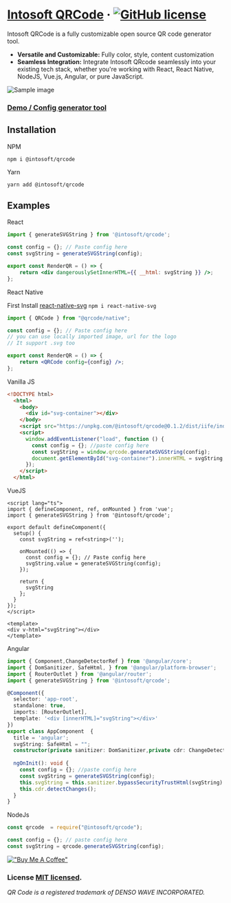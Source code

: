  # [Intosoft QRCode](https://custoqr.com/) &middot; [![GitHub license](https://img.shields.io/badge/license-MIT-blue.svg)](https://github.com/Intosoft/qrcode/blob/main/LICENSE)

Intosoft QRCode is a fully customizable open source QR code generator tool.

-   **Versatile and Customizable:** Fully color, style, content customization
-   **Seamless Integration:** Integrate Intosoft QRcode seamlessly into your existing tech stack, whether you're working with React, React Native, NodeJS, Vue.js, Angular, or pure JavaScript.

![Sample image](https://custoqr.com/sample.png)
### [Demo / Config generator tool](https://custoqr.com)

## Installation

NPM

```
npm i @intosoft/qrcode
```

Yarn

```
yarn add @intosoft/qrcode
```

## Examples

React

```jsx
import { generateSVGString } from '@intosoft/qrcode';

const config = {}; // Paste config here
const svgString = generateSVGString(config);

export const RenderQR = () => {
    return <div dangerouslySetInnerHTML={{ __html: svgString }} />;
};
```

React Native

First Install [react-native-svg](https://github.com/software-mansion/react-native-svg)
`npm i react-native-svg`

```jsx
import { QRCode } from "@qrcode/native";

const config = {}; // Paste config here
// you can use locally imported image, url for the logo
// It support .svg too

export const RenderQR = () => {
    return <QRCode config={config} />;
};
```

Vanilla JS

```html
<!DOCTYPE html>
  <html>
    <body>
      <div id="svg-container"></div>
    </body>
    <script src="https://unpkg.com/@intosoft/qrcode@0.1.2/dist/iife/index.js"></script>
    <script>
      window.addEventListener("load", function () {
        const config = {}; //paste config here
        const svgString = window.qrcode.generateSVGString(config);
        document.getElementById("svg-container").innerHTML = svgString;
      });
    </script>
  </html>
```

VueJS
```vue
<script lang="ts">
import { defineComponent, ref, onMounted } from 'vue';
import { generateSVGString } from '@intosoft/qrcode';

export default defineComponent({
  setup() {
    const svgString = ref<string>('');

    onMounted(() => {
      const config = {}; // Paste config here
      svgString.value = generateSVGString(config);
    });

    return {
      svgString
    };
  }
});
</script>

<template>
<div v-html="svgString"></div>
</template>
```

Angular
```ts
import { Component,ChangeDetectorRef } from '@angular/core';
import { DomSanitizer, SafeHtml, } from '@angular/platform-browser';
import { RouterOutlet } from '@angular/router';
import { generateSVGString } from '@intosoft/qrcode';

@Component({
  selector: 'app-root',
  standalone: true,
  imports: [RouterOutlet],
  template: '<div [innerHTML]="svgString"></div>'
})
export class AppComponent  {
  title = 'angular';
  svgString: SafeHtml = "";
  constructor(private sanitizer: DomSanitizer,private cdr: ChangeDetectorRef) {}
  
  ngOnInit(): void {
    const config = {}; //paste config here
    const svgString = generateSVGString(config);
    this.svgString = this.sanitizer.bypassSecurityTrustHtml(svgString)
    this.cdr.detectChanges();
  }
}
  ```
  
  NodeJs
  ```js
const qrcode  = require("@intosoft/qrcode");

const config = {}; // paste config here
const svgString = qrcode.generateSVGString(config);
  ```


[!["Buy Me A Coffee"](https://www.buymeacoffee.com/assets/img/custom_images/orange_img.png)](https://www.buymeacoffee.com/sakulbudhathoki)

### License [MIT licensed](./LICENSE).

_QR Code is a registered trademark of DENSO WAVE INCORPORATED._

